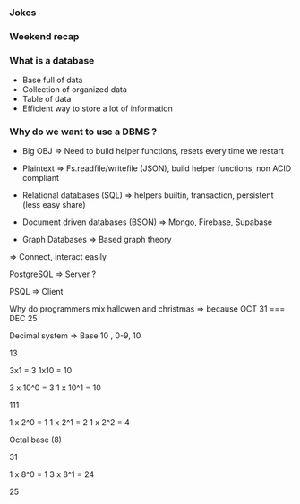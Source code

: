 ### Jokes

### Weekend recap

### What is a database

- Base full of data
- Collection of organized data
- Table of data
- Efficient way to store a lot of information

### Why do we want to use a DBMS ?

- Big OBJ => Need to build helper functions, resets every time we restart
- Plaintext => Fs.readfile/writefile (JSON), build helper functions, non ACID compliant

- Relational databases (SQL) => helpers builtin, transaction, persistent (less easy share)
- Document driven databases (BSON) => Mongo, Firebase, Supabase
- Graph Databases => Based graph theory

=> Connect, interact easily

PostgreSQL => Server ?

PSQL => Client

Why do programmers mix hallowen and christmas => because OCT 31 === DEC 25

Decimal system => Base 10 , 0-9, 10

13

3x1 = 3
1x10 = 10

3 x 10^0 = 3
1 x 10^1 = 10

111

1 x 2^0 = 1
1 x 2^1 = 2
1 x 2^2 = 4

Octal base (8)

31

1 x 8^0 = 1
3 x 8^1 = 24

25
